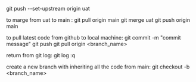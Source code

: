git push --set-upstream origin uat

to marge from uat to main : 
git pull origin main 
git merge uat 
git push origin main 


to pull latest code from github to local machine:
git commit -m "commit message"
git push
git pull origin <branch_name>



return from git log:
git log
:q

create a new branch with inheriting all the code from main:
git checkout -b <branch_name>